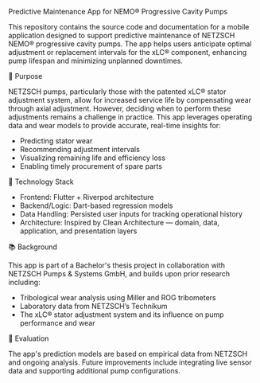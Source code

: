 Predictive Maintenance App for NEMO® Progressive Cavity Pumps

This repository contains the source code and documentation for a mobile application designed to support predictive maintenance of NETZSCH NEMO® progressive cavity pumps. The app helps users anticipate optimal adjustment or replacement intervals for the xLC® component, enhancing pump lifespan and minimizing unplanned downtimes.

🚀 Purpose

NETZSCH pumps, particularly those with the patented xLC® stator adjustment system, allow for increased service life by compensating wear through axial adjustment. However, deciding when to perform these adjustments remains a challenge in practice. This app leverages operating data and wear models to provide accurate, real-time insights for:

- Predicting stator wear
- Recommending adjustment intervals
- Visualizing remaining life and efficiency loss
- Enabling timely procurement of spare parts

🧠 Technology Stack

- Frontend: Flutter + Riverpod architecture
- Backend/Logic: Dart-based regression models
- Data Handling: Persisted user inputs for tracking operational history
- Architecture: Inspired by Clean Architecture — domain, data, application, and presentation layers

📚 Background

This app is part of a Bachelor's thesis project in collaboration with NETZSCH Pumps & Systems GmbH, and builds upon prior research including:

- Tribological wear analysis using Miller and ROG tribometers
- Laboratory data from NETZSCH’s Technikum
- The xLC® stator adjustment system and its influence on pump performance and wear

🧪 Evaluation

The app's prediction models are based on empirical data from NETZSCH and ongoing analysis. Future improvements include integrating live sensor data and supporting additional pump configurations.